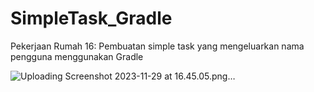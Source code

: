 # SimpleTask_Gradle
Pekerjaan Rumah 16:
Pembuatan simple task yang mengeluarkan nama pengguna menggunakan Gradle

![Uploading Screenshot 2023-11-29 at 16.45.05.png…]()
